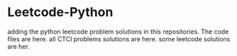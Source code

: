# Leetcode-Python
adding the python leetcode problem solutions in this repositories. 
The code files are here.
all CTCI problems solutions are here.
some leetcode solutions are her.













































































































































































































































































































































































































































































































































































































































